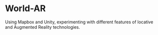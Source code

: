 # World-AR
Using Mapbox and Unity, experimenting with different features of locative and Augmented Reality technologies.
